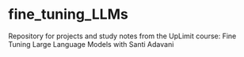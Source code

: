 # fine_tuning_LLMs
Repository for projects and study notes from the UpLimit course: Fine Tuning Large Language Models with Santi Adavani
